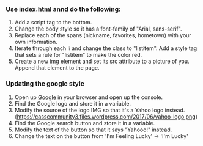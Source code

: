 ### Use index.html annd do the following:

1. Add a script tag to the bottom.
2. Change the body style so it has a font-family of "Arial, sans-serif".
3. Replace each of the spans (nickname, favorites, hometown) with your own information.
4. Iterate through each li and change the class to "listitem". Add a style tag that sets a rule for "listitem" to make the color red.
5. Create a new img element and set its src attribute to a picture of you. Append that element to the page.


### Updating the google style

1. Open up [Google](https://google.com) in your browser and open up the console.
2. Find the Google logo and store it in a variable.
3. Modify the source of the logo IMG so that it's a Yahoo logo instead. (https://casscommunity3.files.wordpress.com/2017/06/yahoo-logo.png)
4. Find the Google search button and store it in a variable.
5. Modify the text of the button so that it says "Yahooo!" instead.
6. Change the text on the button from 'I'm Feeling Lucky' => 'I'm Lucky'